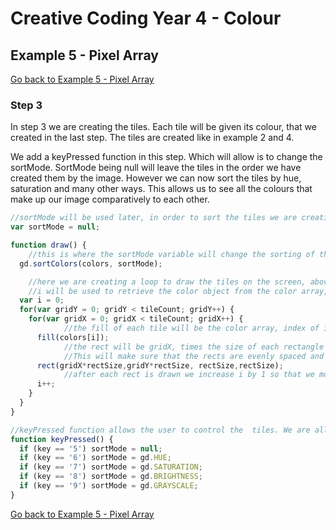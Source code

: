 # Creative Coding Year 4 - Colour
## Example 5 - Pixel Array

[Go back to Example 5 - Pixel Array](../)

### Step 3

In step 3 we are creating the tiles. Each tile will be given its colour, that we created in the last step. The tiles are created like in example 2 and 4.

We add a keyPressed function in this step. Which will allow is to change the sortMode. SortMode being null will leave the tiles in the order we have created them by the image. However we can now sort the tiles by hue, saturation and many other ways. This allows us to see all the colours that make up our image comparatively to each other.

```javascript
//sortMode will be used later, in order to sort the tiles we are creating, by hue,saturation etc
var sortMode = null;

function draw() {
	//this is where the sortMode variable will change the sorting of the tiles we have created, if it is left as null, it won't effect the order.
  gd.sortColors(colors, sortMode);

	//here we are creating a loop to draw the tiles on the screen, above we just had the color array being populated.
	//i will be used to retrieve the color object from the color array, tracking how many tiles we have made
  var i = 0;
  for(var gridY = 0; gridY < tileCount; gridY++) {
    for(var gridX = 0; gridX < tileCount; gridX++) {
			//the fill of each tile will be the color array, index of i
      fill(colors[i]);
			//the rect will be gridX, times the size of each rectangle so each time one rect is drawn we jump its width to the next, same with gridY.
			//This will make sure that the rects are evenly spaced and sized.
      rect(gridX*rectSize,gridY*rectSize, rectSize,rectSize);
			//after each rect is drawn we increase i by 1 so that we move to the next colour in the color array
      i++;
    }
  }
}

//keyPressed function allows the user to control the  tiles. We are allowing them to sort the tiles by Hue, Saturation, Brightnes, Greyscale, or keep it null which will show the tiles in the order they are drawn in by default.
function keyPressed() {
  if (key == '5') sortMode = null;
  if (key == '6') sortMode = gd.HUE;
  if (key == '7') sortMode = gd.SATURATION;
  if (key == '8') sortMode = gd.BRIGHTNESS;
  if (key == '9') sortMode = gd.GRAYSCALE;
}
```

[Go back to Example 5 - Pixel Array](../)
